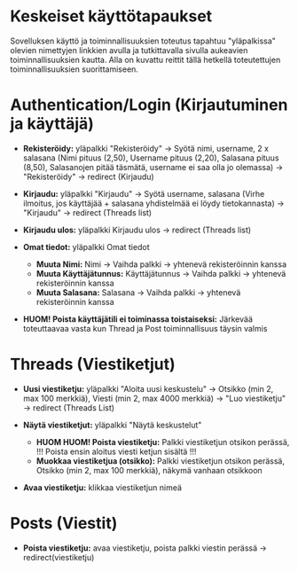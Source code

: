 # Keskeiset käyttötapaukset

Sovelluksen käyttö ja toiminnallisuuksien toteutus tapahtuu "yläpalkissa" olevien nimettyjen linkkien avulla ja tutkittavalla sivulla aukeavien toiminnallisuuksien kautta. Alla on kuvattu reittit tällä hetkellä toteutettujen toiminnallisuuksien suorittamiseen. 

# Authentication/Login (Kirjautuminen ja käyttäjä)

* **Rekisteröidy:** yläpalkki "Rekisteröidy" -> Syötä nimi, username, 2 x salasana (Nimi pituus (2,50), Username pituus (2,20), Salasana pituus (8,50), Salasanojen pitää täsmätä, username ei saa olla jo olemassa) -> "Rekisteröidy" -> redirect (Kirjaudu)

* **Kirjaudu:** yläpalkki "Kirjaudu" -> Syötä username, salasana (Virhe ilmoitus, jos käyttäjää + salasana yhdistelmää ei löydy tietokannasta) -> "Kirjaudu" -> redirect (Threads list) 

* **Kirjaudu ulos:** yläpalkki Kirjaudu ulos -> redirect (Threads list)

* **Omat tiedot:** yläpalkki Omat tiedot
   * **Muuta Nimi:** Nimi -> Vaihda palkki -> yhtenevä rekisteröinnin kanssa
   * **Muuta Käyttäjätunnus:** Käyttäjätunnus -> Vaihda palkki -> yhtenevä rekisteröinnin kanssa
   * **Muuta Salasana:** Salasana -> Vaihda palkki -> yhtenevä rekisteröinnin kanssa

* **HUOM! Poista käyttäjätili ei toiminassa toistaiseksi:** Järkevää toteuttaavaa vasta kun Thread ja Post toiminnallisuus täysin valmis


# Threads (Viestiketjut)

* **Uusi viestiketju:** yläpalkki "Aloita uusi keskustelu" -> Otsikko (min 2, max 100 merkkiä), Viesti (min 2, max 4000 merkkiä) -> "Luo viestiketju" -> redirect (Threads List)
* **Näytä viestiketjut:** yläpalkki "Näytä keskustelut"
  * **HUOM HUOM! Poista viestiketju:** Palkki viestiketjun otsikon perässä, !!! Poista ensin aloitus viesti ketjun sisältä !!!
  * **Muokkaa viestiketjua (otsikko):** Palkki viestiketjun otsikon perässä, Otsikko (min 2, max 100 merkkiä), näkymä vanhaan otsikkoon

* **Avaa viestiketju:** klikkaa viestiketjun nimeä


# Posts (Viestit)

* **Poista viestiketju:** avaa viestiketju, poista palkki viestin perässä -> redirect(viestiketju)
